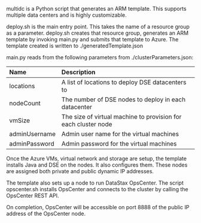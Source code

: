 multidc is a Python script that generates an ARM template.  This supports multiple data centers and is highly customizable.

deploy.sh is the main entry point.  This takes the name of a resource group as a parameter.  deploy.sh creates that resource group, generates an ARM template by invoking main.py and submits that template to Azure.  The template created is written to ./generatedTemplate.json

main.py reads from the following parameters from ./clusterParameters.json:

| Name   | Description |
|:--- |:---|
| locations | A list of locations to deploy DSE datacenters to |
| nodeCount | The number of DSE nodes to deploy in each datacenter |
| vmSize | The size of virtual machine to provision for each cluster node |
| adminUsername  | Admin user name for the virtual machines |
| adminPassword  | Admin password for the virtual machines |

Once the Azure VMs, virtual network and storage are setup, the template installs Java and DSE on the nodes.  It also configures them.  These nodes are assigned both private and public dynamic IP addresses.

The template also sets up a node to run DataStax OpsCenter.  The script opscenter.sh installs OpsCenter and connects to the cluster by calling the OpsCenter REST API.

On completion, OpsCenter will be accessible on port 8888 of the public IP address of the OpsCenter node.
